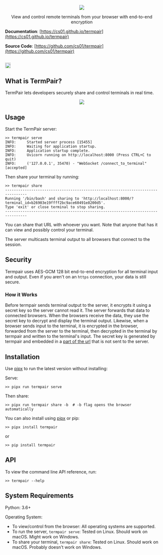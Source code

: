 <div style="text-align: center">
    <img src="https://github.com/cs01/termpair/raw/master/termpair/frontend_src/src/logo.png"/>
    <p>View and control remote terminals from your browser with end-to-end encryption</p>

</div>

**Documentation**: [https://cs01.github.io/termpair](https://cs01.github.io/termpair)

**Source Code**: [https://github.com/cs01/termpair](https://github.com/cs01/termpair)

## <a href="https://badge.fury.io/py/termpair"><img src="https://badge.fury.io/py/termpair.svg" alt="PyPI version" height="18"></a>

## What is TermPair?

TermPair lets developers securely share and control terminals in real time.

<div style="text-align: center">
   <a href="https://github.com/cs01/termpair/raw/master/termpair_browser.gif"> <img src="https://github.com/cs01/termpair/raw/master/termpair_browser.gif"/></a>
</div>

## Usage

Start the TermPair server:

```
>> termpair serve
INFO:     Started server process [15455]
INFO:     Waiting for application startup.
INFO:     Application startup complete.
INFO:     Uvicorn running on http://localhost:8000 (Press CTRL+C to quit)
INFO:     ('127.0.0.1', 35470) - "WebSocket /connect_to_terminal" [accepted]
```

Then share your terminal by running:

```
>> termpair share
--------------------------------------------------------------------------------
Running '/bin/bash' and sharing to 'http://localhost:8000/?terminal_id=b26903e19ffff2bc9ace60491e8200d5'.
Type 'exit' or close terminal to stop sharing.
--------------------------------------------------------------------------------
```

You can share that URL with whoever you want. Note that anyone that has it can view and possibly control your terminal.

The server multicasts terminal output to all browsers that connect to the session.

## Security

Termpair uses AES-GCM 128 bit end-to-end encryption for all terminal input and output. Even if you aren't on an `https` connection, your data is still secure.

### How it Works

Before termpair sends terminal output to the server, it encrypts it using a secret key so the server cannot read it. The server forwards that data to connected browsers. When the browsers receive the data, they use the secret key to decrypt and display the terminal output. Likewise, when a browser sends input to the terminal, it is encrypted in the browser, forwarded from the server to the terminal, then decrypted in the terminal by termpair and written to the terminal's input. The secret key is generated by termpair and embedded in a [part of the url](https://developer.mozilla.org/en-US/docs/Web/API/HTMLHyperlinkElementUtils/hash) that is not sent to the server.

## Installation

Use [pipx](https://github.com/pipxproject/pipx) to run the latest version without installing:

Serve:
```
>> pipx run termpair serve
```

Then share:
```
>> pipx run termpair share -b  # -b flag opens the browser automatically
```

You can also install using [pipx](https://github.com/pipxproject/pipx) or pip:

```
>> pipx install termpair
```

or

```
>> pip install termpair
```

## API

To view the command line API reference, run:

```
>> termpair --help
```

## System Requirements

Python: 3.6+

Operating System:

- To view/control from the browser: All operating systems are supported.
- To run the server, `termpair serve`: Tested on Linux. Should work on macOS. Might work on Windows.
- To share your terminal, `termpair share`: Tested on Linux. Should work on macOS. Probably doesn't work on Windows.
